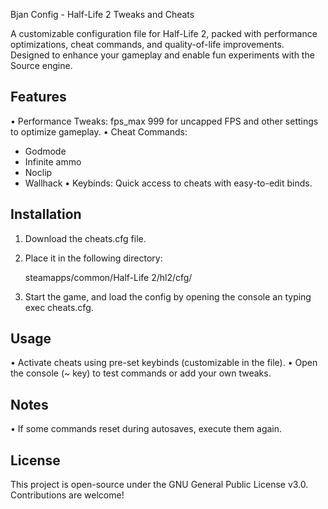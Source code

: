 Bjan Config - Half-Life 2 Tweaks and Cheats

A customizable configuration file for Half-Life 2, packed with performance optimizations, cheat commands, and quality-of-life improvements. Designed to enhance your gameplay and enable fun experiments with the Source engine.

## Features

• Performance Tweaks: fps_max 999 for uncapped FPS and other settings to optimize gameplay.
• Cheat Commands:
  - Godmode
  - Infinite ammo
  - Noclip
  - Wallhack
• Keybinds: Quick access to cheats with easy-to-edit binds.

## Installation

1. Download the cheats.cfg file.
2. Place it in the following directory:

   steamapps/common/Half-Life 2/hl2/cfg/

3. Start the game, and load the config by opening the console an typing exec cheats.cfg.

## Usage

• Activate cheats using pre-set keybinds (customizable in the file).
• Open the console (~ key) to test commands or add your own tweaks.

## Notes

• If some commands reset during autosaves, execute them again.

## License

This project is open-source under the GNU General Public License v3.0. Contributions are welcome!